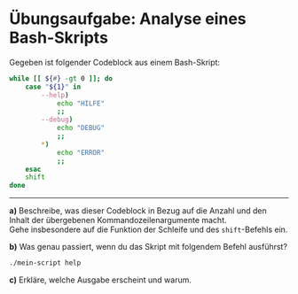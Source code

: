 # Übungsaufgabe: Analyse eines Bash-Skripts

Gegeben ist folgender Codeblock aus einem Bash-Skript:

```bash
while [[ ${#} -gt 0 ]]; do
    case "${1}" in
        --help)
            echo "HILFE"
            ;;
        --debug)
            echo "DEBUG"
            ;;
        *)
            echo "ERROR"
            ;;
    esac
    shift
done
```

---

**a)** Beschreibe, was dieser Codeblock in Bezug auf die Anzahl und den Inhalt der übergebenen Kommandozeilenargumente macht.  
Gehe insbesondere auf die Funktion der Schleife und des `shift`-Befehls ein.

**b)** Was genau passiert, wenn du das Skript mit folgendem Befehl ausführst?

```bash
./mein-script help
```

**c)** Erkläre, welche Ausgabe erscheint und warum.
